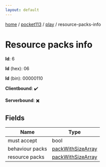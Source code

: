 ```yaml
---
layout: default
---
```


[home](/)  /  [pocket113](/protocol/pocket113)  /  [play](/protocol/pocket113/play)  /  resource-packs-info

# Resource packs info

**Id**: 6

**Id** (hex): 06

**Id** (bin): 00000110

**Clientbound**: ✔️

**Serverbound**: ✖️

## Fields

Name | Type
---|---
must accept | bool
behaviour packs | [packWithSizeArray](/protocol/pocket113/arrays)
resource packs | [packWithSizeArray](/protocol/pocket113/arrays)

